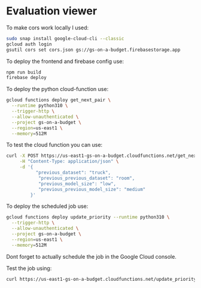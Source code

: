 # Evaluation viewer

To make cors work locally I used:

```sh
sudo snap install google-cloud-cli --classic
gcloud auth login
gsutil cors set cors.json gs://gs-on-a-budget.firebasestorage.app
```

To deploy the frontend and firebase config use:

```sh
npm run build
firebase deploy
```

To deploy the python cloud-function use:

```sh
gcloud functions deploy get_next_pair \
  --runtime python310 \
  --trigger-http \
  --allow-unauthenticated \
  --project gs-on-a-budget \
  --region=us-east1 \
  --memory=512M
```

To test the cloud function you can use:

```sh
curl -X POST https://us-east1-gs-on-a-budget.cloudfunctions.net/get_next_pair \
     -H "Content-Type: application/json" \
     -d '{
           "previous_dataset": "truck",
            "previous_previous_dataset": "room",
            "previous_model_size": "low",
            "previous_previous_model_size": "medium"
         }'
```

To deploy the scheduled job use:

```sh
gcloud functions deploy update_priority --runtime python310 \
  --trigger-http \
  --allow-unauthenticated \
  --project gs-on-a-budget \
  --region=us-east1 \
  --memory=512M
```

Dont forget to actually schedule the job in the Google Cloud console.

Test the job using:

```sh
curl https://us-east1-gs-on-a-budget.cloudfunctions.net/update_priority
```